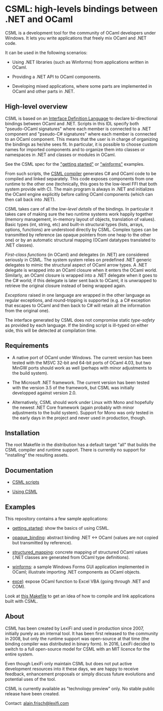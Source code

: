 CSML: high-levels bindings between .NET and OCaml
=================================================

CSML is a development tool for the community of OCaml developers under
Windows. It lets you write applications that freely mix OCaml and .NET
code.

It can be used in the following scenarios:


  - Using .NET libraries (such as Winforms) from applications written
    in OCaml.

  - Providing a .NET API to OCaml components.

  - Developing mixed applications, where some parts are implemented in
    OCaml and other parts in .NET.


High-level overview
-------------------

CSML is based on an [Interface Definition Language](IDL.md) to declare
bi-directional bindings between OCaml and .NET.  Scripts in this IDL
specify both "pseudo-OCaml signatures" where each member is connected
to a .NET component and "pseudo-C# signatures" where each member is
connected to an OCaml component.  This means that the user is in
charge of organizing the bindings as he/she sees fit. In particular,
it is possible to choose custom names for imported components and to
organize them into classes or namespaces in .NET and classes or
modules in OCaml.

See the CSML spec for the ["getting started"](examples/getting_started/getting_started.csml)
or ["winforms"](examples/winforms/winforms.csml) examples.

From such scripts, the [CSML compiler](USAGE.md) generates C# and
OCaml code to be compiled and linked separately.  This code exposes
components from one runtime to the other one (technically, this goes
to the low-level FFI that both system provide with C).  The main
program is always in .NET and initializes the OCaml engine explicitly
before calling OCaml components (which can then call back into .NET).

CSML takes care of all the *low-level details* of the bindings.  In
particular it takes care of making sure the two runtime systems work
happily together (memory management, in-memory layout of objects,
translation of values).  Basic types (int, string, etc) and built-in
structural types (lists, arrays, options, functions) are understood
directly by CSML.  Complex types can be transmitted by reference (as
opaque pointers from one heap to the other one) or by an automatic
structural mapping (OCaml datatypes translated to .NET classes).

*First-class functions* (in OCaml) and delegates (in .NET) are
considered seriously in CSML. The system system relies on predefined
.NET generic delegates to mimic the structural aspect of OCaml arrow
types. A .NET delegate is wrapped into an OCaml closure when it enters
the OCaml world. Similarly, an OCaml closure is wrapped into a .NET
delegate when it goes to the C# world; if this delegate is later sent
back to OCaml, it is unwrapped to retrieve the original closure
instead of being wrapped again.


*Exceptions* raised in one language are wrapped in the other language as
regular exceptions, and round-tripping is supported (e.g. a C#
exception that escapes to OCaml and then back to C# will retain all
the information from the original one).

The interface generated by CSML does not compromise static *type-safety*
as provided by each language. If the binding script is ill-typed on
either side, this will be detected at compilation time.


Requirements
------------

  - A native port of OCaml under Windows.  The current version has
    been tested with the MSVC 32-bit and 64-bit ports of OCaml 4.03,
    but two MinGW ports should work as well (perhaps with minor
    adjustments to the build system).

  - The Microsoft .NET framework.  The current version has been tested
    with the version 3.5 of the framework, but CSML was initially
    developped against version 2.0.

  - Alternatively, CSML should work under Linux with Mono and
    hopefully the newest .NET Core framework (again probably with
    minor adjustments to the build system).  Support for Mono was only
    tested in the early days in the project and never used in
    production, though.


Installation
------------

The root Makefile in the distribution has a default target "all" that
builds the CSML compiler and runtime support. There is currently no
support for "installing" the resulting assets.


Documentation
-------------

  - [CSML scripts](IDL.md)

  - [Using CSML](USAGE.md)


Examples
--------

This repository contains a few sample applications:

  - [getting_started](examples/getting_started): show the basics of using CSML.

  - [opaque_binding](examples/opaque_binding): abstract binding .NET <-> OCaml
    (values are not copied but transmitted by reference).

  - [structured_mapping](examples/structured_mapping): concrete mapping of structured OCaml values
    (.NET classes are generated from OCaml type definitions).

  - [winforms](examples/winforms): a sample Windows Forms GUI application implemented in OCaml;
    illustrate importing .NET components as OCaml objects.

  - [excel](examples/excel): expose OCaml function to Excel VBA (going through .NET and COM).


Look at [this Makefile](Makefile.examples) to get an idea of how to
compile and link applications built with CSML.


About
-----

CSML has been created by LexiFi and used in production since 2007,
initially purely as an internal tool.  It has been first released to
the community in 2008, but only the runtime support was open-source at
that time (the binding compiler was distributed in binary form).  In
2016, LexiFi decided to switch to a full open-source model for CSML
with an MIT licence for the entire system.

Even though LexiFi only maintain CSML but does not put active
development resources into it these days, we are happy to receive
feedback, enhancement proposals or simply discuss future evolutions
and potential uses of the tool.

CSML is currently available as "technology preview" only.  No stable
public release have been created.


Contact: alain.frisch@lexifi.com
